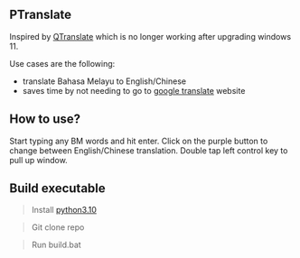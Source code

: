 ## PTranslate

Inspired by [QTranslate](https://quest-app.appspot.com/) which is no longer working after upgrading windows 11.

Use cases are the following:
- translate Bahasa Melayu to English/Chinese 
- saves time by not needing to go to [google translate](https://translate.google.com/) website

## How to use?

Start typing any BM words and hit enter. Click on the purple button to change between English/Chinese translation. Double tap left control key to pull up window.

## Build executable

> Install [python3.10](https://www.python.org/)

> Git clone repo

> Run build.bat
